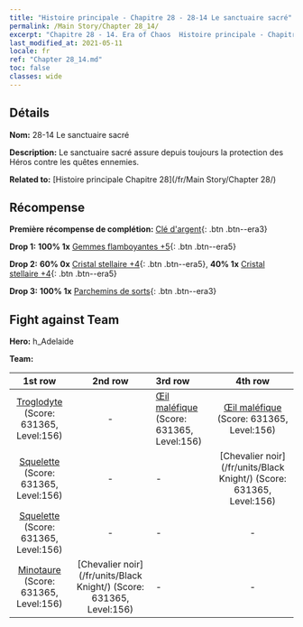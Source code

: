 ```yaml
---
title: "Histoire principale - Chapitre 28 - 28-14 Le sanctuaire sacré"
permalink: /Main Story/Chapter 28_14/
excerpt: "Chapitre 28 - 14. Era of Chaos  Histoire principale - Chapitre 28_14. 28-14 Le sanctuaire sacré"
last_modified_at: 2021-05-11
locale: fr
ref: "Chapter 28_14.md"
toc: false
classes: wide
---
```


## Détails

 **Nom:** 28-14 Le sanctuaire sacré

 **Description:** Le sanctuaire sacré assure depuis toujours la protection des Héros contre les quêtes ennemies.

 **Related to:** [Histoire principale Chapitre 28](/fr/Main Story/Chapter 28/)

## Récompense

 **Première récompense de complétion:** [Clé d'argent](/ItemsFR/con_693/){: .btn .btn--era3}

 **Drop 1:** **100% 1x** [Gemmes flamboyantes +5](/ItemsFR/mat_100/){: .btn .btn--era5}

 **Drop 2:** **60% 0x** [Cristal stellaire +4](/ItemsFR/mat_94/){: .btn .btn--era5}, **40% 1x** [Cristal stellaire +4](/ItemsFR/mat_94/){: .btn .btn--era5}

 **Drop 3:** **100% 1x** [Parchemins de sorts](/ItemsFR/con_694/){: .btn .btn--era3}


## Fight against Team
 **Hero:** h_Adelaide

 **Team:**


  | 1st row | 2nd row | 3rd row | 4th row |
  |:----:|:----:|:----|:----:|
  | [Troglodyte](/fr/units/Troglodyte/) (Score: 631365, Level:156)  | - | [Œil maléfique](/fr/units/Beholder/) (Score: 631365, Level:156)  | [Œil maléfique](/fr/units/Beholder/) (Score: 631365, Level:156)  |
  | [Squelette](/fr/units/Skeleton/) (Score: 631365, Level:156)  | - | - | [Chevalier noir](/fr/units/Black Knight/) (Score: 631365, Level:156)  |
  | [Squelette](/fr/units/Skeleton/) (Score: 631365, Level:156)  | - | - | - |
  | [Minotaure](/fr/units/Minotaur/) (Score: 631365, Level:156)  | [Chevalier noir](/fr/units/Black Knight/) (Score: 631365, Level:156)  | - | - |


